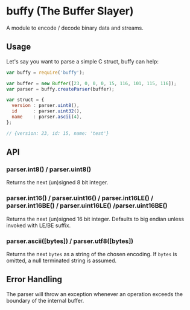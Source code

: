 # buffy (The Buffer Slayer)

A module to encode / decode binary data and streams.

## Usage

Let's say you want to parse a simple C struct, buffy can help:

```js
var buffy = require('buffy');

var buffer = new Buffer([23, 0, 0, 0, 15, 116, 101, 115, 116]);
var parser = buffy.createParser(buffer);

var struct = {
  version : parser.uint8(),
  id      : parser.uint32(),
  name    : parser.ascii(4),
};

// {version: 23, id: 15, name: 'test'}
```

## API

### parser.int8() / parser.uint8()

Returns the next (un)signed 8 bit integer.

### parser.int16() / parser.uint16() / parser.int16LE() / parser.int16BE() / parser.uint16LE() /parser.uint16BE()

Returns the next (un)signed 16 bit integer. Defaults to big endian unless
invoked with LE/BE suffix.

### parser.ascii([bytes]) / parser.utf8([bytes])

Returns the next `bytes` as a string of the chosen encoding. If `bytes` is
omitted, a null terminated string is assumed.


## Error Handling

The parser will throw an exception whenever an operation exceeds the boundary
of the internal buffer.

